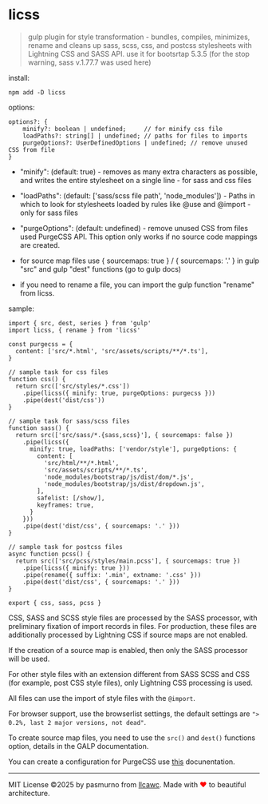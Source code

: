 # licss

> gulp plugin for style transformation - bundles, compiles, minimizes, rename and cleans up sass, scss, css, and postcss stylesheets with Lightning CSS and SASS API.
> use it for bootsrtap 5.3.5 (for the stop warning, sass v.1.77.7 was used here)

install:

```
npm add -D licss
```

options:

```
options?: {
    minify?: boolean | undefined;     // for minify css file
    loadPaths?: string[] | undefined; // paths for files to imports
    purgeOptions?: UserDefinedOptions | undefined; // remove unused CSS from file
}
```

- "minify": (default: true) - removes as many extra characters as possible, and writes the entire stylesheet on a single line - for sass and css files

- "loadPaths": (default: ['sass/scss file path', 'node_modules']) - Paths in which to look for stylesheets loaded by rules like @use and @import - only for sass files

- "purgeOptions": (default: undefined) - remove unused CSS from files used PurgeCSS API. This option only works if no source code mappings are created.

- for source map files use { sourcemaps: true } / { sourcemaps: '.' } in gulp "src" and gulp "dest" functions (go to gulp docs)

- if you need to rename a file, you can import the gulp function "rename" from licss.

sample:

```
import { src, dest, series } from 'gulp'
import licss, { rename } from 'licss'

const purgecss = {
  content: ['src/*.html', 'src/assets/scripts/**/*.ts'],
}

// sample task for css files
function css() {
  return src(['src/styles/*.css'])
    .pipe(licss({ minify: true, purgeOptions: purgecss }))
    .pipe(dest('dist/css'))
}

// sample task for sass/scss files
function sass() {
  return src(['src/sass/*.{sass,scss}'], { sourcemaps: false })
    .pipe(licss({
      minify: true, loadPaths: ['vendor/style'], purgeOptions: {
        content: [
          'src/html/**/*.html',
          'src/assets/scripts/**/*.ts',
          'node_modules/bootstrap/js/dist/dom/*.js',
          'node_modules/bootstrap/js/dist/dropdown.js',
        ],
        safelist: [/show/],
        keyframes: true,
      }
    }))
    .pipe(dest('dist/css', { sourcemaps: '.' }))
}

// sample task for postcss files
async function pcss() {
  return src(['src/pcss/styles/main.pcss'], { sourcemaps: true })
    .pipe(licss({ minify: true }))
    .pipe(rename({ suffix: '.min', extname: '.css' }))
    .pipe(dest('dist/css', { sourcemaps: '.' }))
}

export { css, sass, pcss }
```

CSS, SASS and SCSS style files are processed by the SASS processor, with preliminary fixation of import records in files. For production, these files are additionally processed by Lightning CSS if source maps are not enabled.

If the creation of a source map is enabled, then only the SASS processor will be used.

For other style files with an extension different from SASS SCSS and CSS (for example, post CSS style files), only Lightning CSS processing is used.

All files can use the import of style files with the `@import`.

For browser support, use the browserlist settings, the default settings are `"> 0.2%, last 2 major versions, not dead"`.

To create source map files, you need to use the `src()` and `dest()` functions option, details in the GALP documentation.

You can create a configuration for PurgeCSS use [this](https://purgecss.com/configuration.html) docunentation.

---

MIT License ©2025 by pasmurno from [llcawc](https://github.com/llcawc). Made with <span style="color:red;">❤</span> to beautiful architecture.
